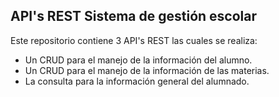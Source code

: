 ## API's REST Sistema de gestión escolar

Este repositorio contiene 3 API's REST las cuales se realiza:

- Un CRUD para el manejo de la información del alumno.
- Un CRUD para el manejo de la información de las materias.
- La consulta para la información general del alumnado. 
